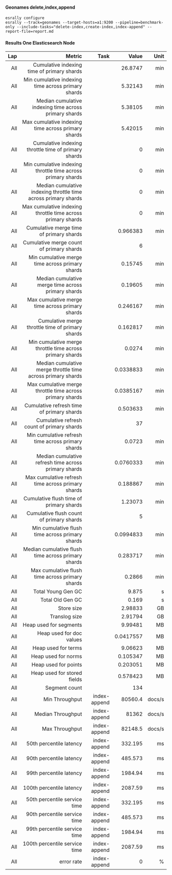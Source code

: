 #### Geonames delete,index,append

```
esrally configure
esrally --track=geonames --target-hosts=a1:9200 --pipeline=benchmark-only --include-tasks="delete-index,create-index,index-append" --report-file=report.md
```

#### Results One Elasticsearch Node


|   Lap |                                                         Metric |         Task |     Value |   Unit |
|------:|---------------------------------------------------------------:|-------------:|----------:|-------:|
|   All |                     Cumulative indexing time of primary shards |              |   26.8747 |    min |
|   All |             Min cumulative indexing time across primary shards |              |   5.32143 |    min |
|   All |          Median cumulative indexing time across primary shards |              |   5.38105 |    min |
|   All |             Max cumulative indexing time across primary shards |              |   5.42015 |    min |
|   All |            Cumulative indexing throttle time of primary shards |              |         0 |    min |
|   All |    Min cumulative indexing throttle time across primary shards |              |         0 |    min |
|   All | Median cumulative indexing throttle time across primary shards |              |         0 |    min |
|   All |    Max cumulative indexing throttle time across primary shards |              |         0 |    min |
|   All |                        Cumulative merge time of primary shards |              |  0.966383 |    min |
|   All |                       Cumulative merge count of primary shards |              |         6 |        |
|   All |                Min cumulative merge time across primary shards |              |   0.15745 |    min |
|   All |             Median cumulative merge time across primary shards |              |   0.19605 |    min |
|   All |                Max cumulative merge time across primary shards |              |  0.246167 |    min |
|   All |               Cumulative merge throttle time of primary shards |              |  0.162817 |    min |
|   All |       Min cumulative merge throttle time across primary shards |              |    0.0274 |    min |
|   All |    Median cumulative merge throttle time across primary shards |              | 0.0338833 |    min |
|   All |       Max cumulative merge throttle time across primary shards |              | 0.0385167 |    min |
|   All |                      Cumulative refresh time of primary shards |              |  0.503633 |    min |
|   All |                     Cumulative refresh count of primary shards |              |        37 |        |
|   All |              Min cumulative refresh time across primary shards |              |    0.0723 |    min |
|   All |           Median cumulative refresh time across primary shards |              | 0.0760333 |    min |
|   All |              Max cumulative refresh time across primary shards |              |  0.188867 |    min |
|   All |                        Cumulative flush time of primary shards |              |   1.23073 |    min |
|   All |                       Cumulative flush count of primary shards |              |         5 |        |
|   All |                Min cumulative flush time across primary shards |              | 0.0994833 |    min |
|   All |             Median cumulative flush time across primary shards |              |  0.283717 |    min |
|   All |                Max cumulative flush time across primary shards |              |    0.2866 |    min |
|   All |                                             Total Young Gen GC |              |     9.875 |      s |
|   All |                                               Total Old Gen GC |              |     0.169 |      s |
|   All |                                                     Store size |              |   2.98833 |     GB |
|   All |                                                  Translog size |              |   2.91794 |     GB |
|   All |                                         Heap used for segments |              |   9.99481 |     MB |
|   All |                                       Heap used for doc values |              | 0.0417557 |     MB |
|   All |                                            Heap used for terms |              |   9.06623 |     MB |
|   All |                                            Heap used for norms |              |  0.105347 |     MB |
|   All |                                           Heap used for points |              |  0.203051 |     MB |
|   All |                                    Heap used for stored fields |              |  0.578423 |     MB |
|   All |                                                  Segment count |              |       134 |        |
|   All |                                                 Min Throughput | index-append |   80560.4 | docs/s |
|   All |                                              Median Throughput | index-append |     81362 | docs/s |
|   All |                                                 Max Throughput | index-append |   82148.5 | docs/s |
|   All |                                        50th percentile latency | index-append |   332.195 |     ms |
|   All |                                        90th percentile latency | index-append |   485.573 |     ms |
|   All |                                        99th percentile latency | index-append |   1984.94 |     ms |
|   All |                                       100th percentile latency | index-append |   2087.59 |     ms |
|   All |                                   50th percentile service time | index-append |   332.195 |     ms |
|   All |                                   90th percentile service time | index-append |   485.573 |     ms |
|   All |                                   99th percentile service time | index-append |   1984.94 |     ms |
|   All |                                  100th percentile service time | index-append |   2087.59 |     ms |
|   All |                                                     error rate | index-append |         0 |      % |
